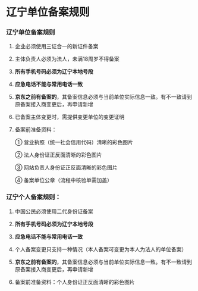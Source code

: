 # 辽宁单位备案规则

### 辽宁单位备案规则

1. 企业必须使用三证合一的新证件备案

2. 主体负责人必须为法人，未满18周岁不得备案

3. **所有手机号码必须为辽宁本地号段**

4. **应急电话不能与常用电话一致**

5. **京东之前有备案的**，其备案信息必须与当前单位实际信息一致。有不一致请到原备案接入商变更后，再申请新增

6. 已备案主体变更时，需提供变更单位的变更证明

7. 备案前准备资料：

   ① 营业执照（统一社会信用代码）清晰的彩色图片

   ② 法人身份证正反面清晰的彩色图片

   ③ 网站负责人身份证正反面清晰的彩色图片

   ④ 备案单位公章（流程中核验单需加盖）

### 辽宁个人备案规则：

1. 中国公民必须使用二代身份证备案

2. **所有手机号码必须为辽宁本地号段**

3. **应急电话不能与常用电话一致**

4. 个人备案变更只支持一种情况（本人备案可变更为本人为法人的单位备案）

5. **京东之前有备案的**，其备案信息必须与当前单位实际信息一致。有不一致请到原备案接入商变更后，再申请新增

6. 备案前准备资料：个人身份证正反面清晰的彩色图片
